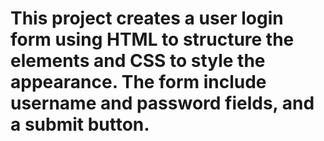 # This project creates a user login form using HTML to structure the elements and CSS to style the appearance. The form include username and password fields, and a submit button.
